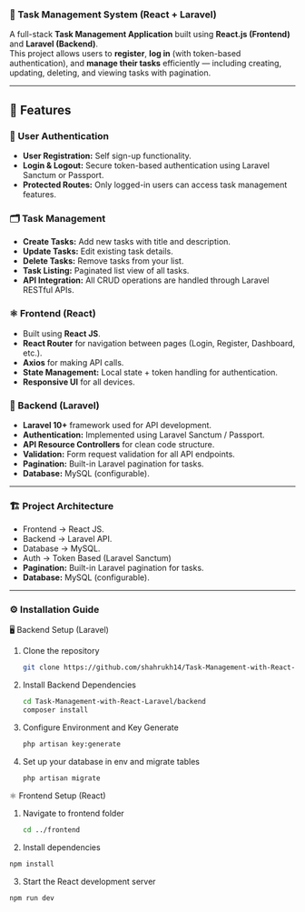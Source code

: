 ### 🧩 Task Management System (React + Laravel)

A full-stack **Task Management Application** built using **React.js (Frontend)** and **Laravel (Backend)**.  
This project allows users to **register**, **log in** (with token-based authentication), and **manage their tasks** efficiently — including creating, updating, deleting, and viewing tasks with pagination.

---

## 🚀 Features

### 👤 User Authentication
- **User Registration:** Self sign-up functionality.
- **Login & Logout:** Secure token-based authentication using Laravel Sanctum or Passport.
- **Protected Routes:** Only logged-in users can access task management features.

### 🗂️ Task Management
- **Create Tasks:** Add new tasks with title and description.
- **Update Tasks:** Edit existing task details.
- **Delete Tasks:** Remove tasks from your list.
- **Task Listing:** Paginated list view of all tasks.
- **API Integration:** All CRUD operations are handled through Laravel RESTful APIs.

### ⚛️ Frontend (React)
- Built using **React JS**.
- **React Router** for navigation between pages (Login, Register, Dashboard, etc.).
- **Axios** for making API calls.
- **State Management:** Local state + token handling for authentication.
- **Responsive UI** for all devices.

### 🧰 Backend (Laravel)
- **Laravel 10+** framework used for API development.
- **Authentication:** Implemented using Laravel Sanctum / Passport.
- **API Resource Controllers** for clean code structure.
- **Validation:** Form request validation for all API endpoints.
- **Pagination:** Built-in Laravel pagination for tasks.
- **Database:** MySQL (configurable).

---

### 🏗️ Project Architecture
- Frontend → React JS.
- Backend → Laravel API.
- Database → MySQL.
- Auth → Token Based (Laravel Sanctum)
- **Pagination:** Built-in Laravel pagination for tasks.
- **Database:** MySQL (configurable).
 
---

### ⚙️ Installation Guide

🖥️ Backend Setup (Laravel)

1. Clone the repository
   ```bash
   git clone https://github.com/shahrukh14/Task-Management-with-React-Laravel.git
   ```
2. Install Backend Dependencies
   ```bash
   cd Task-Management-with-React-Laravel/backend
   composer install
   ```
3. Configure Environment and Key Generate
   ```bash
   php artisan key:generate
   ```
4. Set up your database in env and migrate tables
   ```bash
   php artisan migrate
   ```
   
⚛️ Frontend Setup (React)

1. Navigate to frontend folder
   ```bash
   cd ../frontend
   ```
2. Install dependencies
 ```bash
 npm install
 ```
3. Start the React development server
 ```bash
 npm run dev
 ```
